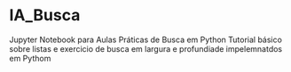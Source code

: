 # IA_Busca
Jupyter Notebook para Aulas Práticas de Busca em Python
Tutorial básico sobre listas e exercicio de busca em largura e profundiade impelemnatdos em Pythom
